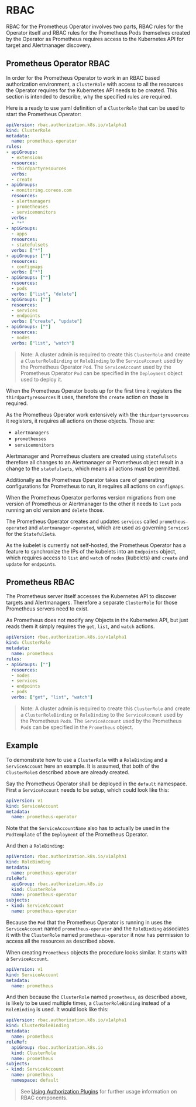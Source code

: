 # RBAC

RBAC for the Prometheus Operator involves two parts, RBAC rules for the
Operator itself and RBAC rules for the Prometheus Pods themselves created by
the Operator as Prometheus requires access to the Kubernetes API for target and
Alertmanager discovery.

## Prometheus Operator RBAC

In order for the Prometheus Operator to work in an RBAC based authorization
environment, a `ClusterRole` with access to all the resources the Operator
requires for the Kubernetes API needs to be created. This section is intended
to describe, why the specified rules are required.

Here is a ready to use yaml definition of a `ClusterRole` that can be used to
start the Prometheus Operator:

```yaml
apiVersion: rbac.authorization.k8s.io/v1alpha1
kind: ClusterRole
metadata:
  name: prometheus-operator
rules:
- apiGroups:
  - extensions
  resources:
  - thirdpartyresources
  verbs:
  - create
- apiGroups:
  - monitoring.coreos.com
  resources:
  - alertmanagers
  - prometheuses
  - servicemonitors
  verbs:
  - "*"
- apiGroups:
  - apps
  resources:
  - statefulsets
  verbs: ["*"]
- apiGroups: [""]
  resources:
  - configmaps
  verbs: ["*"]
- apiGroups: [""]
  resources:
  - pods
  verbs: ["list", "delete"]
- apiGroups: [""]
  resources:
  - services
  - endpoints
  verbs: ["create", "update"]
- apiGroups: [""]
  resources:
  - nodes
  verbs: ["list", "watch"]
```

> Note: A cluster admin is required to create this `ClusterRole` and create a
> `ClusterRoleBinding` or `RoleBinding` to the `ServiceAccount` used by the
> Prometheus Operator `Pod`.  The `ServiceAccount` used by the Prometheus
> Operator `Pod` can be specified in the `Deployment` object used to deploy it.


When the Prometheus Operator boots up for the first time it registers the
`thirdpartyresources` it uses, therefore the `create` action on those is
required.

As the Prometheus Operator work extensively with the `thirdpartyresources` it
registers, it requires all actions on those objects. Those are:

* `alertmanagers`
* `prometheuses`
* `servicemonitors`

Alertmanager and Prometheus clusters are created using `statefulsets` therefore
all changes to an Alertmanager or Prometheus object result in a change to the
`statefulsets`, which means all actions must be permitted.

Additionally as the Prometheus Operator takes care of generating configurations
for Prometheus to run, it requires all actions on `configmaps`.

When the Prometheus Operator performs version migrations from one version of
Prometheus or Alertmanager to the other it needs to `list` `pods` running an
old version and `delete` those.

The Prometheus Operator creates and updates `services` called
`prometheus-operated` and `alertmanager-operated`, which are used as governing
`Service`s for the `StatefulSet`s.

As the kubelet is currently not self-hosted, the Prometheus Operator has a
feature to synchronize the IPs of the kubelets into an `Endpoints` object,
which requires access to `list` and `watch` of `nodes` (kubelets) and `create`
and `update` for `endpoints`.

## Prometheus RBAC

The Prometheus server itself accesses the Kubernetes API to discover targets
and Alertmanagers. Therefore a separate `ClusterRole` for those Prometheus
servers need to exist.

As Prometheus does not modify any Objects in the Kubernetes API, but just reads
them it simply requires the `get`, `list`, and `watch` actions.

```yaml
apiVersion: rbac.authorization.k8s.io/v1alpha1
kind: ClusterRole
metadata:
  name: prometheus
rules:
- apiGroups: [""]
  resources:
  - nodes
  - services
  - endpoints
  - pods
  verbs: ["get", "list", "watch"]
```

> Note: A cluster admin is required to create this `ClusterRole` and create a
> `ClusterRoleBinding` or `RoleBinding` to the `ServiceAccount` used by the
> Prometheus `Pod`s.  The `ServiceAccount` used by the Prometheus `Pod`s can be
> specified in the `Prometheus` object.

## Example

To demonstrate how to use a `ClusterRole` with a `RoleBinding` and a
`ServiceAccount` here an example. It is assumed, that both of the
`ClusterRole`s described above are already created.

Say the Prometheus Operator shall be deployed in the `default` namespace.
First a `ServiceAccount` needs to be setup, which could look like this:

```yaml
apiVersion: v1
kind: ServiceAccount
metadata:
  name: prometheus-operator
```

Note that the `ServiceAccountName` also has to actually be used in the
`PodTemplate` of the `Deployment` of the Prometheus Operator.

And then a `RoleBinding`:

```yaml
apiVersion: rbac.authorization.k8s.io/v1alpha1
kind: RoleBinding
metadata:
  name: prometheus-operator
roleRef:
  apiGroup: rbac.authorization.k8s.io
  kind: ClusterRole
  name: prometheus-operator
subjects:
- kind: ServiceAccount
  name: prometheus-operator
```

Because the `Pod` that the Prometheus Operator is running in uses the
`ServiceAccount` named `prometheus-operator` and the `RoleBinding` associates
it with the `ClusterRole` named `prometheus-operator` it now has permission to
access all the resources as described above.

When creating `Prometheus` objects the procedure looks similar. It starts with
a `ServiceAccount`.

```yaml
apiVersion: v1
kind: ServiceAccount
metadata:
  name: prometheus
```

And then because the `ClusterRole` named `prometheus`, as described above, is
likely to be used multiple times, a `ClusterRoleBinding` instead of a
`RoleBinding` is used. It would look like this:

```yaml
apiVersion: rbac.authorization.k8s.io/v1alpha1
kind: ClusterRoleBinding
metadata:
  name: prometheus
roleRef:
  apiGroup: rbac.authorization.k8s.io
  kind: ClusterRole
  name: prometheus
subjects:
- kind: ServiceAccount
  name: prometheus
  namespace: default
```

> See [Using Authorization
> Plugins](https://kubernetes.io/docs/admin/authorization/) for further usage
> information on RBAC components.
